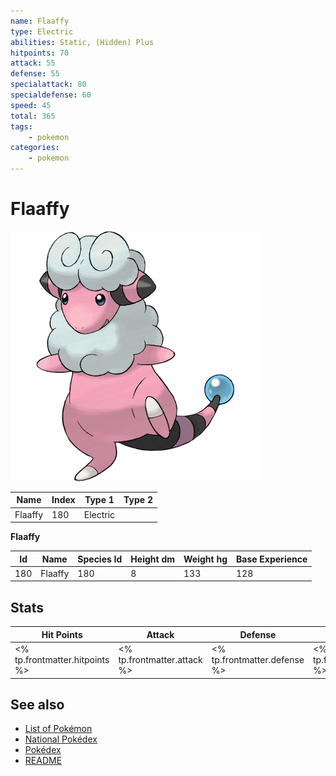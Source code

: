```yaml
---
name: Flaaffy
type: Electric
abilities: Static, (Hidden) Plus
hitpoints: 70
attack: 55
defense: 55
specialattack: 80
specialdefense: 60
speed: 45
total: 365
tags:
    - pokemon
categories:
    - pokemon
---
```


# Flaaffy


![Flaaffy](images/180.png)

| **Name** | **Index** | **Type 1** | **Type 2** |
|----|----|----|----|
| Flaaffy | 180 | Electric  |  |

**Flaaffy** 




| **Id** | **Name** | **Species Id** | **Height dm** | **Weight hg** | **Base Experience** |
|--------|----------|----------------|------------|------------|---------------------|
| 180 | Flaaffy | 180 | 8 | 133 | 128 |



## Stats

| **Hit Points** | **Attack** | **Defense** | **Special Attack** | **Special Defense** | **Speed** | **Total** |
|----------------|------------|-------------|--------------------|---------------------|-----------|-----------|
| <% tp.frontmatter.hitpoints %> | <% tp.frontmatter.attack %> | <% tp.frontmatter.defense %> | <% tp.frontmatter.specialattack %> | <% tp.frontmatter.specialdefense %> | <% tp.frontmatter.speed %> | <% tp.frontmatter.total %> |

## See also

- [List of Pokémon](../pokemon.md)
- [National Pokédex](../national_pokedex.md)
- [Pokédex](../pokedex.md)
- [README](../README.md)
